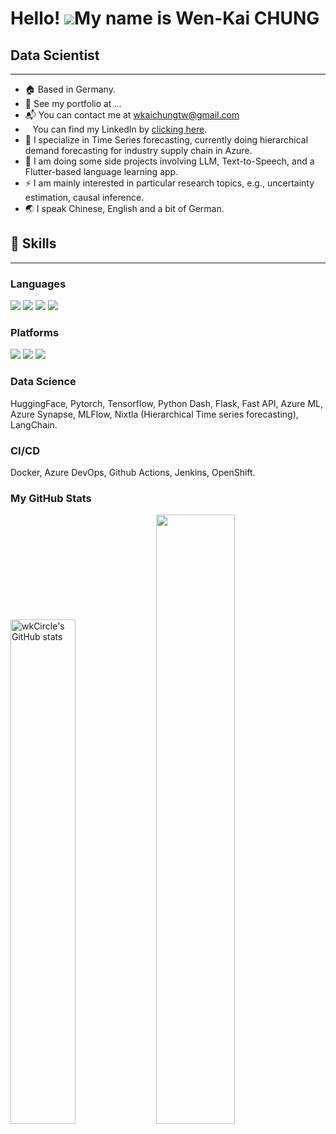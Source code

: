

Hello! ![](https://user-images.githubusercontent.com/18350557/176309783-0785949b-9127-417c-8b55-ab5a4333674e.gif)My name is Wen-Kai CHUNG
=======================================================================================================================================

## Data Scientist
-----------------

* :house: Based in Germany.
* :rabbit: See my portfolio at ...
* :mailbox_with_mail: You can contact me at wkaichungtw@gmail.com
* <i class="fa-brands fa-linkedin" style="color: #0a66c2;">&nbsp;&nbsp;</i> You can find my LinkedIn by [clicking here](https://www.linkedin.com/in/wen-kai-chung-376b078a/).
* :deciduous_tree:  I specialize in Time Series forecasting, currently doing hierarchical demand forecasting for industry supply chain in Azure.
* :seedling:  I am doing some side projects involving LLM, Text-to-Speech, and a Flutter-based language learning app.
* :zap:  I am mainly interested in particular research topics, e.g., uncertainty estimation, causal inference.
* :earth_asia: I speak Chinese, English and a bit of German.





## :sushi: Skills
-----------------
### Languages
<p align="left">
<img src="https://img.shields.io/badge/Python-FFD43B?style=for-the-badge&logo=python&logoColor=blue">
<img src="https://img.shields.io/badge/Flutter-02569B?style=for-the-badge&logo=flutter&logoColor=white">
<img src="https://img.shields.io/badge/C%2B%2B-00599C?style=for-the-badge&logo=c%2B%2B&logoColor=white">
<img src="https://img.shields.io/badge/mysql-4479A1.svg?style=for-the-badge&logo=mysql&logoColor=white">
</p>

### Platforms
<p align="left">
<img src="https://img.shields.io/badge/Azure_DevOps-0078D7?style=for-the-badge&logo=azure-devops&logoColor=white">
<img src="https://img.shields.io/badge/GitHub-100000?style=for-the-badge&logo=github&logoColor=white">
<img src="https://img.shields.io/badge/Bitbucket-0747a6?style=for-the-badge&logo=bitbucket&logoColor=white">
</p>

### Data Science
HuggingFace, Pytorch, Tensorflow, Python Dash, Flask, Fast API, Azure ML, Azure Synapse, MLFlow, Nixtla (Hierarchical Time series forecasting), LangChain.

### CI/CD
Docker, Azure DevOps, Github Actions, Jenkins, OpenShift.

### My GitHub Stats

<p float="left">
  <!-- <div> -->
  <img src="https://github-readme-stats.vercel.app/api?username=wkcircle&show_icons=true&hide=&count_private=true&title_color=0891b2&text_color=ffffff&icon_color=0891b2&bg_color=1c1917&hide_border=true&show_icons=true" alt="wkCircle's GitHub stats" width="45.5%">
  <!-- </div> -->
  <!-- <div> -->
  <img src="https://github-readme-streak-stats.herokuapp.com/?user=wkcircle&stroke=ffffff&background=1c1917&ring=0891b2&fire=0891b2&currStreakNum=ffffff&currStreakLabel=0891b2&sideNums=ffffff&sideLabels=ffffff&dates=ffffff&hide_border=true" width="50%">
  <!-- </div> -->
</p>